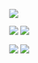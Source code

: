 ![](http://github-profile-summary-cards.vercel.app/api/cards/profile-details?username=yoshimaru46&theme=default)

![](http://github-profile-summary-cards.vercel.app/api/cards/repos-per-language?username=yoshimaru46&theme=default)
![](http://github-profile-summary-cards.vercel.app/api/cards/most-commit-language?username=yoshimaru46&theme=default)

![](http://github-profile-summary-cards.vercel.app/api/cards/stats?username=yoshimaru46&theme=default)
![](http://github-profile-summary-cards.vercel.app/api/cards/productive-time?username=yoshimaru46&theme=default&utcOffset=8)
